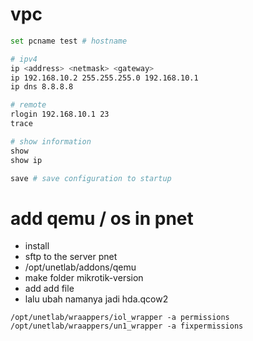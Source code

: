 # vpc
```sh
set pcname test # hostname

# ipv4
ip <address> <netmask> <gateway>
ip 192.168.10.2 255.255.255.0 192.168.10.1
ip dns 8.8.8.8

# remote
rlogin 192.168.10.1 23
trace 

# show information
show
show ip

save # save configuration to startup
```

# add qemu / os in pnet
- install
- sftp to the server pnet
- /opt/unetlab/addons/qemu
- make folder mikrotik-version
- add add file
- lalu ubah namanya jadi hda.qcow2

```
/opt/unetlab/wraappers/iol_wrapper -a permissions
/opt/unetlab/wraappers/un1_wrapper -a fixpermissions
```